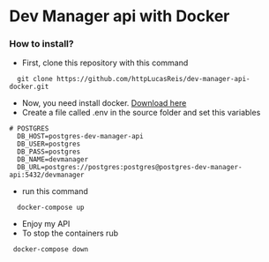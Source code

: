 # Dev Manager api with Docker

### How to install?
  * First, clone this repository with this command

```
  git clone https://github.com/httpLucasReis/dev-manager-api-docker.git 
```
  
  * Now, you need install docker. [Download here](https://www.docker.com/get-started)
  * Create a file called .env in the source folder and set this variables

```env
# POSTGRES
  DB_HOST=postgres-dev-manager-api
  DB_USER=postgres
  DB_PASS=postgres
  DB_NAME=devmanager
  DB_URL=postgres://postgres:postgres@postgres-dev-manager-api:5432/devmanager
```
  * run this command 
```
  docker-compose up
```

  *  Enjoy my API
  * To stop the containers rub
  
 ```
  docker-compose down
```
 
  

